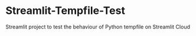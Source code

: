 # Streamlit-Tempfile-Test
Streamlit project to test the behaviour of Python tempfile on Streamlit Cloud
